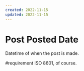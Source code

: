 ```yaml
---
created: 2022-11-15
updated: 2022-11-15
---
```

# Post Posted Date

Datetime of when the post is made.

#requirement ISO 8601, of course.
